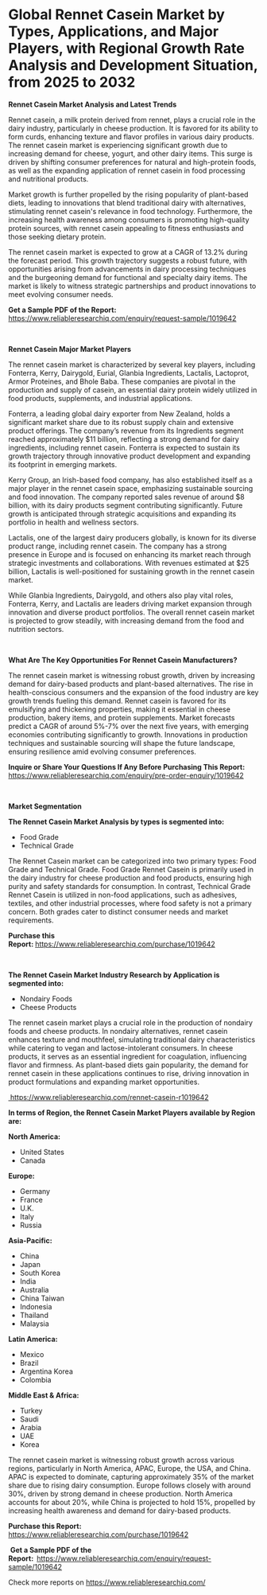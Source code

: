 <p><h1>Global Rennet Casein Market by Types, Applications, and Major Players, with Regional Growth Rate Analysis and Development Situation, from 2025 to 2032</h1></p><p><strong>Rennet Casein Market Analysis and Latest Trends</strong></p>
<p><p>Rennet casein, a milk protein derived from rennet, plays a crucial role in the dairy industry, particularly in cheese production. It is favored for its ability to form curds, enhancing texture and flavor profiles in various dairy products. The rennet casein market is experiencing significant growth due to increasing demand for cheese, yogurt, and other dairy items. This surge is driven by shifting consumer preferences for natural and high-protein foods, as well as the expanding application of rennet casein in food processing and nutritional products.</p><p>Market growth is further propelled by the rising popularity of plant-based diets, leading to innovations that blend traditional dairy with alternatives, stimulating rennet casein's relevance in food technology. Furthermore, the increasing health awareness among consumers is promoting high-quality protein sources, with rennet casein appealing to fitness enthusiasts and those seeking dietary protein.</p><p>The rennet casein market is expected to grow at a CAGR of 13.2% during the forecast period. This growth trajectory suggests a robust future, with opportunities arising from advancements in dairy processing techniques and the burgeoning demand for functional and specialty dairy items. The market is likely to witness strategic partnerships and product innovations to meet evolving consumer needs.</p></p>
<p><strong>Get a Sample PDF of the Report:&nbsp;</strong> <a href="https://www.reliableresearchiq.com/enquiry/request-sample/1019642?utm_campaign=2173&utm_medium=2&utm_source=Github&utm_content=ia&utm_term=14022025&utm_id=rennet-casein">https://www.reliableresearchiq.com/enquiry/request-sample/1019642</a></p>
<p>&nbsp;</p>
<p><strong>Rennet Casein Major Market Players</strong></p>
<p><p>The rennet casein market is characterized by several key players, including Fonterra, Kerry, Dairygold, Eurial, Glanbia Ingredients, Lactalis, Lactoprot, Armor Proteines, and Bhole Baba. These companies are pivotal in the production and supply of casein, an essential dairy protein widely utilized in food products, supplements, and industrial applications.</p><p>Fonterra, a leading global dairy exporter from New Zealand, holds a significant market share due to its robust supply chain and extensive product offerings. The company’s revenue from its Ingredients segment reached approximately $11 billion, reflecting a strong demand for dairy ingredients, including rennet casein. Fonterra is expected to sustain its growth trajectory through innovative product development and expanding its footprint in emerging markets.</p><p>Kerry Group, an Irish-based food company, has also established itself as a major player in the rennet casein space, emphasizing sustainable sourcing and food innovation. The company reported sales revenue of around $8 billion, with its dairy products segment contributing significantly. Future growth is anticipated through strategic acquisitions and expanding its portfolio in health and wellness sectors.</p><p>Lactalis, one of the largest dairy producers globally, is known for its diverse product range, including rennet casein. The company has a strong presence in Europe and is focused on enhancing its market reach through strategic investments and collaborations. With revenues estimated at $25 billion, Lactalis is well-positioned for sustaining growth in the rennet casein market.</p><p>While Glanbia Ingredients, Dairygold, and others also play vital roles, Fonterra, Kerry, and Lactalis are leaders driving market expansion through innovation and diverse product portfolios. The overall rennet casein market is projected to grow steadily, with increasing demand from the food and nutrition sectors.</p></p>
<p>&nbsp;</p>
<p><strong>What Are The Key Opportunities For Rennet Casein Manufacturers?</strong></p>
<p><p>The rennet casein market is witnessing robust growth, driven by increasing demand for dairy-based products and plant-based alternatives. The rise in health-conscious consumers and the expansion of the food industry are key growth trends fueling this demand. Rennet casein is favored for its emulsifying and thickening properties, making it essential in cheese production, bakery items, and protein supplements. Market forecasts predict a CAGR of around 5%-7% over the next five years, with emerging economies contributing significantly to growth. Innovations in production techniques and sustainable sourcing will shape the future landscape, ensuring resilience amid evolving consumer preferences.</p></p>
<p><strong>Inquire or Share Your Questions If Any Before Purchasing This Report:</strong> <a href="https://www.reliableresearchiq.com/enquiry/pre-order-enquiry/1019642?utm_campaign=2173&utm_medium=2&utm_source=Github&utm_content=ia&utm_term=14022025&utm_id=rennet-casein">https://www.reliableresearchiq.com/enquiry/pre-order-enquiry/1019642</a></p>
<p>&nbsp;</p>
<p><strong>Market Segmentation</strong></p>
<p><strong>The Rennet Casein Market Analysis by types is segmented into:</strong></p>
<p><ul><li>Food Grade</li><li>Technical Grade</li></ul></p>
<p><p>The Rennet Casein market can be categorized into two primary types: Food Grade and Technical Grade. Food Grade Rennet Casein is primarily used in the dairy industry for cheese production and food products, ensuring high purity and safety standards for consumption. In contrast, Technical Grade Rennet Casein is utilized in non-food applications, such as adhesives, textiles, and other industrial processes, where food safety is not a primary concern. Both grades cater to distinct consumer needs and market requirements.</p></p>
<p><strong>Purchase this Report:&nbsp;</strong><a href="https://www.reliableresearchiq.com/purchase/1019642?utm_campaign=2173&utm_medium=2&utm_source=Github&utm_content=ia&utm_term=14022025&utm_id=rennet-casein">https://www.reliableresearchiq.com/purchase/1019642</a></p>
<p>&nbsp;</p>
<p><strong>The Rennet Casein Market Industry Research by Application is segmented into:</strong></p>
<p><ul><li>Nondairy Foods</li><li>Cheese Products</li></ul></p>
<p><p>The rennet casein market plays a crucial role in the production of nondairy foods and cheese products. In nondairy alternatives, rennet casein enhances texture and mouthfeel, simulating traditional dairy characteristics while catering to vegan and lactose-intolerant consumers. In cheese products, it serves as an essential ingredient for coagulation, influencing flavor and firmness. As plant-based diets gain popularity, the demand for rennet casein in these applications continues to rise, driving innovation in product formulations and expanding market opportunities.</p></p>
<p><a href="https://www.reliableresearchiq.com/rennet-casein-r1019642?utm_campaign=2173&utm_medium=2&utm_source=Github&utm_content=ia&utm_term=14022025&utm_id=rennet-casein">&nbsp;https://www.reliableresearchiq.com/rennet-casein-r1019642</a></p>
<p><strong>In terms of Region, the Rennet Casein Market Players available by Region are:</strong></p>
<p>
    <p> <strong> North America: </strong>
        <ul>
            <li>United States</li>
            <li>Canada</li>
        </ul>
        </p> 
    <p> <strong> Europe: </strong>
        <ul>
            <li>Germany</li>
            <li>France</li>
            <li>U.K.</li>
            <li>Italy</li>
            <li>Russia</li>
        </ul>
        </p> 
    <p> <strong> Asia-Pacific: </strong>
        <ul>
            <li>China</li>
            <li>Japan</li>
            <li>South Korea</li>
            <li>India</li>
            <li>Australia</li>
            <li>China Taiwan</li>
            <li>Indonesia</li>
            <li>Thailand</li>
            <li>Malaysia</li>
        </ul>
        </p> 
    <p> <strong> Latin America: </strong>
        <ul>
            <li>Mexico</li>
            <li>Brazil</li>
            <li>Argentina Korea</li>
            <li>Colombia</li>
        </ul>
        </p> 
    <p> <strong> Middle East & Africa: </strong>
        <ul>
            <li>Turkey</li>
            <li>Saudi</li>
            <li>Arabia</li>
            <li>UAE</li>
            <li>Korea</li>
        </ul>
    </p>
    </p>
<p><p>The rennet casein market is witnessing robust growth across various regions, particularly in North America, APAC, Europe, the USA, and China. APAC is expected to dominate, capturing approximately 35% of the market share due to rising dairy consumption. Europe follows closely with around 30%, driven by strong demand in cheese production. North America accounts for about 20%, while China is projected to hold 15%, propelled by increasing health awareness and demand for dairy-based products.</p></p>
<p><strong>Purchase this Report: </strong><a href="https://www.reliableresearchiq.com/purchase/1019642?utm_campaign=2173&utm_medium=2&utm_source=Github&utm_content=ia&utm_term=14022025&utm_id=rennet-casein">https://www.reliableresearchiq.com/purchase/1019642</a></p>
<p>&nbsp;<strong>Get a Sample PDF of the Report:&nbsp;&nbsp;</strong><a href="https://www.reliableresearchiq.com/enquiry/request-sample/1019642?utm_campaign=2173&utm_medium=2&utm_source=Github&utm_content=ia&utm_term=14022025&utm_id=rennet-casein">https://www.reliableresearchiq.com/enquiry/request-sample/1019642</a></p>
<p><strong></strong></p>
<p>Check more reports on <a href="https://www.reliableresearchiq.com/?utm_campaign=2173&utm_medium=2&utm_source=Github&utm_content=ia&utm_term=14022025&utm_id=rennet-casein">https://www.reliableresearchiq.com/</a></p>
